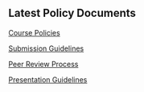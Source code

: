 
##  Latest Policy Documents

[Course Policies](course_policies.html)

[Submission Guidelines](submission_guidelines.html)

[Peer Review Process](peer_review.html)

[Presentation Guidelines](presentation_guidelines.html)
